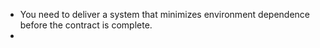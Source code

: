 - You need to deliver a system that minimizes environment dependence before the contract is complete.
-